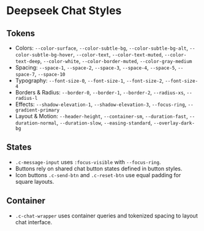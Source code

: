 # Deepseek Chat Styles

## Tokens

- Colors: `--color-surface`, `--color-subtle-bg`, `--color-subtle-bg-alt`, `--color-subtle-bg-hover`, `--color-text`, `--color-text-muted`, `--color-text-deep`, `--color-white`, `--color-border-muted`, `--color-gray-medium`
- Spacing: `--space-1`, `--space-2`, `--space-3`, `--space-4`, `--space-5`, `--space-7`, `--space-10`
- Typography: `--font-size-0`, `--font-size-1`, `--font-size-2`, `--font-size-4`
- Borders & Radius: `--border-0`, `--border-1`, `--border-2`, `--radius-xs`, `--radius-l`
- Effects: `--shadow-elevation-1`, `--shadow-elevation-3`, `--focus-ring`, `--gradient-primary`
- Layout & Motion: `--header-height`, `--container-sm`, `--duration-fast`, `--duration-normal`, `--duration-slow`, `--easing-standard`, `--overlay-dark-bg`

## States

- `.c-message-input` uses `:focus-visible` with `--focus-ring`.
- Buttons rely on shared chat button states defined in button styles.
- Icon buttons `.c-send-btn` and `.c-reset-btn` use equal padding for square layouts.

## Container

- `.c-chat-wrapper` uses container queries and tokenized spacing to layout chat interface.
